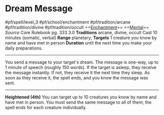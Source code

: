 # Dream Message
#pf/spell/level_3 #pf/school/enchantment #pf/tradition/arcane #pf/tradition/divine #pf/tradition/occult
==[Enchantment](../../../Traits/Enchantment.md)== ==[Mental](../../../Traits/Mental.md)==
*Source* Core Rulebook pg. 333 3.0
**Traditions** arcane, divine, occult
Cast 10 minutes (somatic, verbal)
**Range** planetary; **Targets** 1 creature you know by name and have met in person
**Duration** until the next time you make your daily preparations.

---
You send a message to your target's dream. The message is one-way, up to 1 minute of speech (roughly 150 words). If the target is asleep, they receive the message instantly. If not, they receive it the next time they sleep. As soon as they receive it, the spell ends, and you know the message was sent.

<hr>

**Heightened (4th)** You can target up to 10 creatures you know by name and have met in person. You must send the same message to all of them; the spell ends for each creature individually.